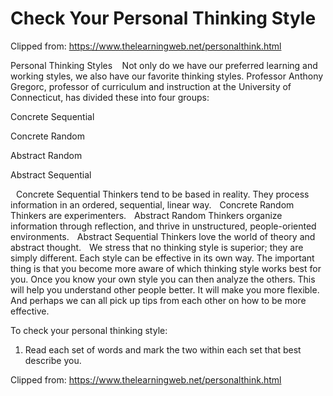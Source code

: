# Check Your Personal Thinking Style

Clipped from: https://www.thelearningweb.net/personalthink.html

Personal Thinking Styles     Not only do we have our preferred learning and working styles, we also have our favorite thinking styles. Professor Anthony Gregorc, professor of curriculum and instruction at the University of Connecticut, has divided these into four groups:

Concrete Sequential

Concrete Random

Abstract Random

Abstract Sequential

   Concrete Sequential Thinkers tend to be based in reality. They process information in an ordered, sequential, linear way.    Concrete Random Thinkers are experimenters.    Abstract Random Thinkers organize information through reflection, and thrive in unstructured, people-oriented environments.    Abstract Sequential Thinkers love the world of theory and abstract thought.    We stress that no thinking style is superior; they are simply different. Each style can be effective in its own way. The important thing is that you become more aware of which thinking style works best for you. Once you know your own style you can then analyze the others. This will help you understand other people better. It will make you more flexible. And perhaps we can all pick up tips from each other on how to be more effective.

To check your personal thinking style:

1. Read each set of words and mark the two within each set that best describe you.

Clipped from: https://www.thelearningweb.net/personalthink.html
